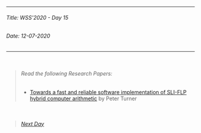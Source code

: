 ----------
###### Title: WSS'2020 - Day 15
###### Date: 12-07-2020
----------
&nbsp;



> ###### Read the following Research Papers: 
> - [Towards a fast and reliable software implementation of SLI-FLP hybrid computer arithmetic](537-127.pdf) by Peter Turner



&nbsp;
> ###### [Next Day](Day16.md)

